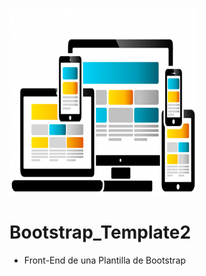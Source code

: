 ![Image of Yaktocat](https://github.com/cluco91/Bootstrap_Template2/blob/master/templates_pic.png)

# Bootstrap_Template2

- Front-End de una Plantilla de Bootstrap
